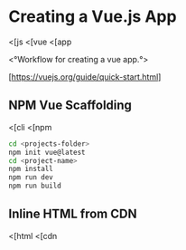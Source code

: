 # Creating a Vue.js App
<[js
<[vue
<[app

<°Workflow for creating a vue app.°>

[https://vuejs.org/guide/quick-start.html]

## NPM Vue Scaffolding
<[cli
<[npm

```bash
cd <projects-folder>
npm init vue@latest
cd <project-name>
npm install
npm run dev
npm run build
```


## Inline HTML from CDN
<[html
<[cdn

```html

```